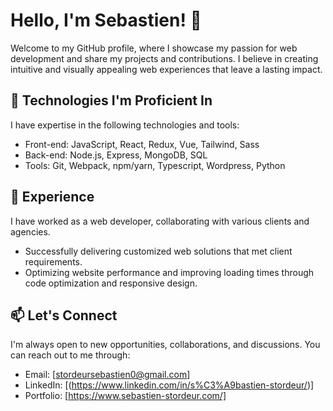 # Hello, I'm Sebastien! 👋

Welcome to my GitHub profile, where I showcase my passion for web development and share my projects and contributions. I believe in creating intuitive and visually appealing web experiences that leave a lasting impact.

## 🌱 Technologies I'm Proficient In
I have expertise in the following technologies and tools:
- Front-end: JavaScript, React, Redux, Vue, Tailwind, Sass
- Back-end: Node.js, Express, MongoDB, SQL
- Tools: Git, Webpack, npm/yarn, Typescript, Wordpress, Python

## 💼 Experience
I have worked as a web developer, collaborating with various clients and agencies.
- Successfully delivering customized web solutions that met client requirements.
- Optimizing website performance and improving loading times through code optimization and responsive design.


## 📫 Let's Connect
I'm always open to new opportunities, collaborations, and discussions. You can reach out to me through:
- Email: [stordeursebastien0@gmail.com]
- LinkedIn: [(https://www.linkedin.com/in/s%C3%A9bastien-stordeur/)]
- Portfolio: [https://www.sebastien-stordeur.com/]
